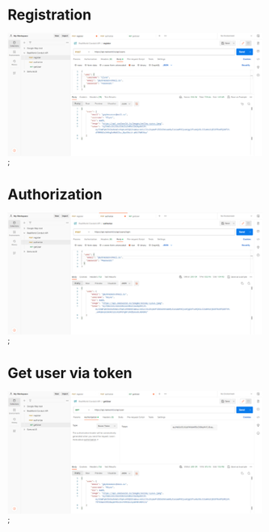 # Registration
![registration](/img/reg.png);

# Authorization
![auth](/img/auth.png);

# Get user via token
![tokenAuth](/img/tokenAuth.png);
